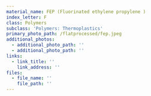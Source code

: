 ```yaml
---
material_name: FEP (Fluorinated ethylene propylene )
index_letter: F
class: Polymers
subclass: 'Polymers: Thermoplastics'
primary_photo_path: /flatprocessed/fep.jpeg
additional_photos:
  - additional_photo_path: ''
  - additional_photo_path: ''
links:
  - link_title: ''
    link_address: ''
files:
  - file_name: ''
    file_path: ''
---
```


